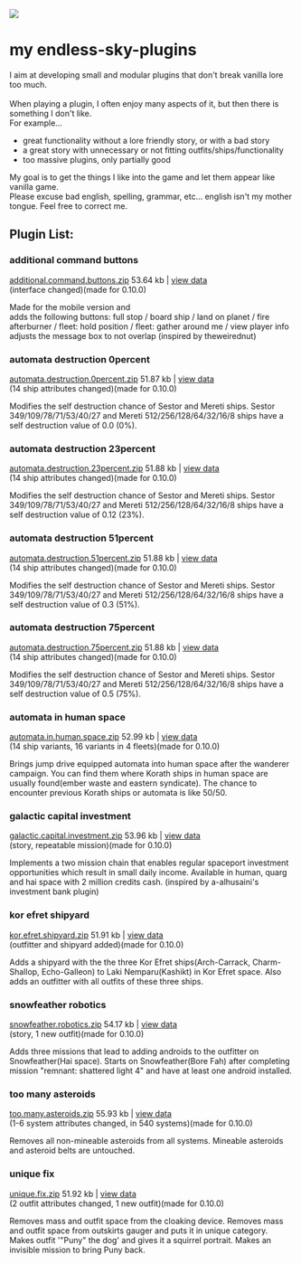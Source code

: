![ ](https://github.com/zuckung/endless-sky-plugins/blob/main/myplugins/additional%20command%20buttons/icon.png)
# **my endless-sky-plugins**
I aim at developing small and modular plugins that don't break vanilla lore too much.<br><br>
When playing a plugin, I often enjoy many aspects of it, but then there is something I don't like.<br>
For example... <br>
<ul><li>great functionality without a lore friendly story, or with a bad story</li>
<li>a great story with unnecessary or not fitting outfits/ships/functionality</li>
<li>too massive plugins, only partially good</li></ul>
My goal is to get the things I like into the game and let them appear like vanilla game.<br>
Please excuse bad english, spelling, grammar, etc... english isn't my mother tongue. Feel free to correct me.


## Plugin List:<br>


### additional command buttons
[additional.command.buttons.zip](https://github.com/zuckung/endless-sky-plugins/releases/download/Latest/additional.command.buttons.zip) 53.64 kb | 
[view data](https://github.com/zuckung/endless-sky-plugins/tree/main/myplugins/additional%20command%20buttons/data/)<br>
(interface changed)(made for 0.10.0) 


Made for the mobile version and  
adds the following buttons: full stop / board ship / land on planet / fire afterburner / fleet: hold position / fleet: gather around me / view player info
adjusts the message box to not overlap
(inspired by theweirednut)

 
### automata destruction 0percent
[automata.destruction.0percent.zip](https://github.com/zuckung/endless-sky-plugins/releases/download/Latest/automata.destruction.0percent.zip) 51.87 kb | 
[view data](https://github.com/zuckung/endless-sky-plugins/tree/main/myplugins/automata%20destruction%200percent/data/)<br>
(14 ship attributes changed)(made for 0.10.0) 


Modifies the self destruction chance of Sestor and Mereti ships.
Sestor 349/109/78/71/53/40/27 and Mereti 512/256/128/64/32/16/8 ships have a self destruction value of 0.0 (0%).

 
### automata destruction 23percent
[automata.destruction.23percent.zip](https://github.com/zuckung/endless-sky-plugins/releases/download/Latest/automata.destruction.23percent.zip) 51.88 kb | 
[view data](https://github.com/zuckung/endless-sky-plugins/tree/main/myplugins/automata%20destruction%2023percent/data/)<br>
(14 ship attributes changed)(made for 0.10.0) 


Modifies the self destruction chance of Sestor and Mereti ships.
Sestor 349/109/78/71/53/40/27 and Mereti 512/256/128/64/32/16/8 ships have a self destruction value of 0.12 (23%).

 
### automata destruction 51percent
[automata.destruction.51percent.zip](https://github.com/zuckung/endless-sky-plugins/releases/download/Latest/automata.destruction.51percent.zip) 51.88 kb | 
[view data](https://github.com/zuckung/endless-sky-plugins/tree/main/myplugins/automata%20destruction%2051percent/data/)<br>
(14 ship attributes changed)(made for 0.10.0) 


Modifies the self destruction chance of Sestor and Mereti ships.
Sestor 349/109/78/71/53/40/27 and Mereti 512/256/128/64/32/16/8 ships have a self destruction value of 0.3 (51%).

 
### automata destruction 75percent
[automata.destruction.75percent.zip](https://github.com/zuckung/endless-sky-plugins/releases/download/Latest/automata.destruction.75percent.zip) 51.88 kb | 
[view data](https://github.com/zuckung/endless-sky-plugins/tree/main/myplugins/automata%20destruction%2075percent/data/)<br>
(14 ship attributes changed)(made for 0.10.0) 


Modifies the self destruction chance of Sestor and Mereti ships.
Sestor 349/109/78/71/53/40/27 and Mereti 512/256/128/64/32/16/8 ships have a self destruction value of 0.5 (75%).

 
### automata in human space
[automata.in.human.space.zip](https://github.com/zuckung/endless-sky-plugins/releases/download/Latest/automata.in.human.space.zip) 52.99 kb | 
[view data](https://github.com/zuckung/endless-sky-plugins/tree/main/myplugins/automata%20in%20human%20space/data/)<br>
(14 ship variants, 16 variants in 4 fleets)(made for 0.10.0) 


Brings jump drive equipped automata into human space after the wanderer campaign. 
You can find them where Korath ships in human space are usually found(ember waste and eastern syndicate). 
The chance to encounter previous Korath ships or automata is like 50/50.

 
### galactic capital investment
[galactic.capital.investment.zip](https://github.com/zuckung/endless-sky-plugins/releases/download/Latest/galactic.capital.investment.zip) 53.96 kb | 
[view data](https://github.com/zuckung/endless-sky-plugins/tree/main/myplugins/galactic%20capital%20investment/data/)<br>
(story, repeatable mission)(made for 0.10.0)


Implements a two mission chain that enables regular spaceport investment opportunities which result in small daily income. Available in human, quarg and hai space with 2 million credits cash.
(inspired by a-alhusaini's investment bank plugin)

 
### kor efret shipyard
[kor.efret.shipyard.zip](https://github.com/zuckung/endless-sky-plugins/releases/download/Latest/kor.efret.shipyard.zip) 51.91 kb | 
[view data](https://github.com/zuckung/endless-sky-plugins/tree/main/myplugins/kor%20efret%20shipyard/data/)<br>
(outfitter and shipyard added)(made for 0.10.0) 


Adds a shipyard with the the three Kor Efret ships(Arch-Carrack, Charm-Shallop, Echo-Galleon) to Laki Nemparu(Kashikt) in Kor Efret space. Also adds an outfitter with all outfits of these three ships.

 
### snowfeather robotics
[snowfeather.robotics.zip](https://github.com/zuckung/endless-sky-plugins/releases/download/Latest/snowfeather.robotics.zip) 54.17 kb | 
[view data](https://github.com/zuckung/endless-sky-plugins/tree/main/myplugins/snowfeather%20robotics/data/)<br>
(story, 1 new outfit)(made for 0.10.0) 


Adds three missions that lead to adding androids to the outfitter on Snowfeather(Hai space).
Starts on Snowfeather(Bore Fah) after completing mission "remnant: shattered light 4" and have at least one android installed.

 
### too many asteroids
[too.many.asteroids.zip](https://github.com/zuckung/endless-sky-plugins/releases/download/Latest/too.many.asteroids.zip) 55.93 kb | 
[view data](https://github.com/zuckung/endless-sky-plugins/tree/main/myplugins/too%20many%20asteroids/data/)<br>
(1-6 system attributes changed, in 540 systems)(made for 0.10.0) 


Removes all non-mineable asteroids from all systems. Mineable asteroids and asteroid belts are untouched.

 
### unique fix
[unique.fix.zip](https://github.com/zuckung/endless-sky-plugins/releases/download/Latest/unique.fix.zip) 51.92 kb | 
[view data](https://github.com/zuckung/endless-sky-plugins/tree/main/myplugins/unique%20fix/data/)<br>
(2 outfit attributes changed, 1 new outfit)(made for 0.10.0)


Removes mass and outfit space from the cloaking device.
Removes mass and outfit space from outskirts gauger and puts it in unique category.
Makes outfit '"Puny" the dog' and gives it a squirrel portrait.
Makes an invisible mission to bring Puny back.

 
